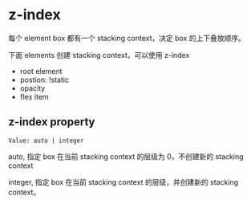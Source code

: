 # z-index

每个 element box 都有一个 stacking context，决定 box 的上下叠放顺序。

下面 elements 创建 stacking context，可以使用 z-index

- root element
- postion: !static
- opacity
- flex item

## z-index property

```
Value: auto | integer
```

auto, 指定 box 在当前 stacking context 的层级为 0，不创建新的 stacking context

integer, 指定 box 在当前 stacking context 的层级，并创建新的 stacking context。
